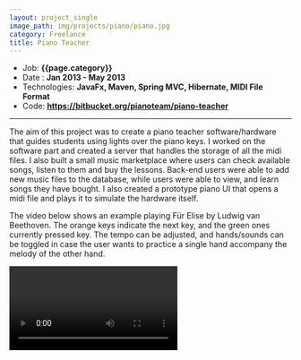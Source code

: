 ```yaml
---
layout: project_single
image_path: img/projects/piano/piano.jpg
category: Freelance
title: Piano Teacher
---
```


* Job: **{{page.category}}**
* Date : **Jan 2013 - May 2013**
* Technologies: **JavaFx, Maven, Spring MVC, Hibernate, MIDI File Format**
* Code: **<a href="https://bitbucket.org/pianoteam/piano-teacher">https://bitbucket.org/pianoteam/piano-teacher</a>**

---

The aim of this project was to create a piano teacher software/hardware that guides
students using lights over the piano keys. I worked on the software part and created a server that handles
the storage of all the midi files. I also built a small music marketplace where users can check available songs,
listen to them and buy the lessons. Back-end users were able to add new music files to the database,
while users were able to view, and learn songs they have bought. I also created a prototype piano UI that opens
a midi file and plays it to simulate the hardware itself.

The video below shows an example playing Für Elise by Ludwig van Beethoven. The orange keys indicate the next key,
and the green ones currently pressed key. The tempo can be adjusted, and hands/sounds can be toggled in case the
user wants to practice a single hand accompany the melody of the other hand.

<video controls>
  <source src="{{base}}/img/projects/piano/piano.mp4" type="video/mp4">
</video>
